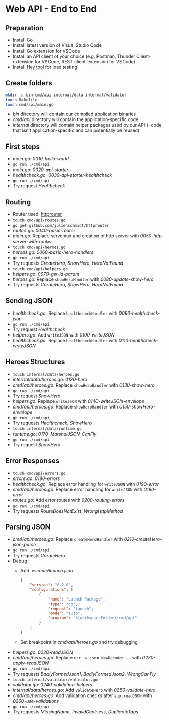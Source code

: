 # Web API - End to End

## Preparation

* Install Go
* Install latest version of Visual Studio Code
* Install Go extension for VSCode
* Install an API client of your choice (e.g. Postman, Thunder Client-extension for VSCode, REST client-extension for VSCode)
* Install [Hey tool](https://github.com/rakyll/hey) for load testing

## Create folders

```bash
mkdir -p bin cmd/api internal/data internal/validator
touch Makefile
touch cmd/api/main.go
```

* *bin* directory will contain our compiled application binaries
* *cmd/api* directory will contain the application-specific code
* *internal* directory will contain helper packages used by our API (=code that isn't application-specific and can potentially be reused)

## First steps

* *main.go*: *0010-hello-world*
* `go run ./cmd/api`
* *main.go*: *0020-api-starter*
* *healthcheck.go*: *0030-api-starter-healthcheck*
* `go run ./cmd/api`
* Try request *Healthcheck*

## Routing

* Router used: [httprouter](https://github.com/julienschmidt/httprouter)
* `touch cmd/api/routes.go`
* `go get github.com/julienschmidt/httprouter`
* *routes.go*: *0040-basic-router*
* *main.go*: Replace servemux and creation of http server with *0050-http-server-with-router*
* `touch cmd/api/heroes.go`
* *heroes.go*: *0060-basic-hero-handlers*
* `go run ./cmd/api`
* Try requests *CreateHero*, *ShowHero*, *HeroNotFound*
* `touch cmd/api/helpers.go`
* *helpers.go*: *0070-get-id-param*
* *heroes.go*: Replace `showHeroHandler` with *0080-update-show-hero*
* Try requests *CreateHero*, *ShowHero*, *HeroNotFound*

## Sending JSON

* *healthcheck.go*: Replace `healthcheckHandler` with *0090-healthcheck-json*
* `go run ./cmd/api`
* Try request *Healthcheck*
* *helpers.go*: Add `writeJSON` with *0100-writeJSON*
* *healthcheck.go*: Replace `healthcheckHandler` with *0110-healthcheck-writeJSON*

## Heroes Structures

* `touch internal/data/heroes.go`
* *internal/data/heroes.go*: *0120-hero*
* *cmd/api/heroes.go*: Replace `showHeroHandler` with *0130-show-hero*
* `go run ./cmd/api`
* Try request *ShowHero*
* *helpers.go*: Replace `writeJSON` with *0140-writeJSON-envelope*
* *cmd/api/heroes.go*: Replace `showHeroHandler` with *0150-showHero-envelope*
* `go run ./cmd/api`
* Try requests *Healthcheck*, *ShowHero*
* `touch internal/data/runtime.go`
* *runtime.go*: *0170-MarshalJSON-CanFly*
* `go run ./cmd/api`
* Try request *ShowHero*

## Error Responses

* `touch cmd/api/errors.go`
* *errors.go*: *0180-errors*
* *healthcheck.go*: Replace error handling for `writeJSON` with *0190-error*
* *cmd/api/heroes.go*: Replace error handling for `writeJSON` with *0190-error*
* *routes.go*: Add error routes with *0200-routing-errors*
* `go run ./cmd/api`
* Try requests *RouteDoesNotExist*, *WrongHttpMethod*

## Parsing JSON

* *cmd/api/heroes.go*: Replace `createHeroHandler` with *0210-createHero-json-parse*
* `go run ./cmd/api`
* Try requests *CreateHero*
* Debug
  * Add *.vscode/launch.json*:

    ```json
    {
        "version": "0.2.0",
        "configurations": [
            {
                "name": "Launch Package",
                "type": "go",
                "request": "launch",
                "mode": "auto",
                "program": "${workspaceFolder}/cmd/api"
            }
        ]
    }
    ```

  * Set breakpoint in *cmd/api/heroes.go* and try debugging
* *helpers.go*: *0220-readJSON*
* *cmd/api/heroes.go*: Replace `err := json.NewDecoder...` with *0230-apply-readJSON*
* `go run ./cmd/api`
* Try requests *BadlyFormedJson1*, *BadlyFormedJson2*, *WrongCanFly*
* `touch internal/validator/validator.go`
* *validator.go*: *0240-validation-helpers*
* *internal/data/heroes.go*: Add `ValidateHero` with *0250-validate-hero*
* *cmd/api/heroes.go*: Add validation checks after `app.readJSON` with *0260-use-validations*
* `go run ./cmd/api`
* Try requests *MissingName*, *InvalidCoolness*, *DuplicateTags*
